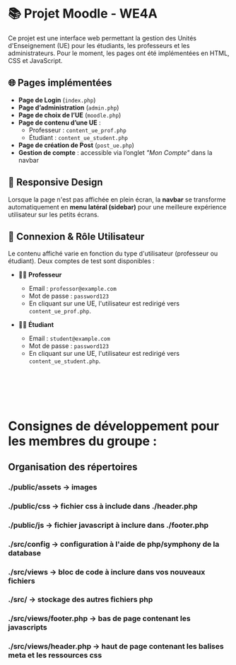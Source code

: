 # 📚 Projet Moodle - WE4A

Ce projet est une interface web permettant la gestion des Unités d'Enseignement (UE) pour les étudiants, les professeurs et les administrateurs. Pour le moment, les pages ont été implémentées en HTML, CSS et JavaScript.

## 🌐 Pages implémentées

- **Page de Login** (`index.php`)  
- **Page d’administration** (`admin.php`)  
- **Page de choix de l’UE** (`moodle.php`)  
- **Page de contenu d’une UE** :  
  - Professeur : `content_ue_prof.php`  
  - Étudiant : `content_ue_student.php`  
- **Page de création de Post** (`post_ue.php`)  
- **Gestion de compte** : accessible via l’onglet *"Mon Compte"* dans la navbar

## 🎨 Responsive Design

Lorsque la page n'est pas affichée en plein écran, la **navbar** se transforme automatiquement en **menu latéral (sidebar)** pour une meilleure expérience utilisateur sur les petits écrans.

## 👥 Connexion & Rôle Utilisateur

Le contenu affiché varie en fonction du type d'utilisateur (professeur ou étudiant). Deux comptes de test sont disponibles :

- 👨‍🏫 **Professeur**  
  - Email : `professor@example.com`  
  - Mot de passe : `password123`  
  - En cliquant sur une UE, l'utilisateur est redirigé vers `content_ue_prof.php`.

- 👩‍🎓 **Étudiant**  
  - Email : `student@example.com`  
  - Mot de passe : `password123`  
  - En cliquant sur une UE, l'utilisateur est redirigé vers `content_ue_student.php`.

<br><br><br><br>

# Consignes de développement pour les membres du groupe :

## Organisation des répertoires

### ./public/assets -> images

### ./public/css -> fichier css à include dans ./header.php

### ./public/js -> fichier javascript à inclure dans ./footer.php

### ./src/config -> configuration à l'aide de php/symphony de la database

### ./src/views -> bloc de code à inclure dans vos nouveaux fichiers

### ./src/ -> stockage des autres fichiers php

### ./src/views/footer.php -> bas de page contenant les javascripts

### ./src/views/header.php -> haut de page contenant les balises meta et les ressources css
